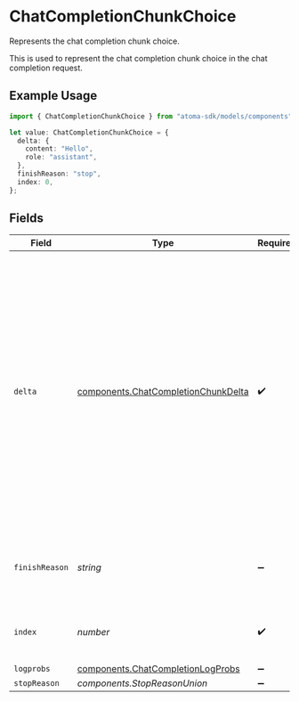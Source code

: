 # ChatCompletionChunkChoice

Represents the chat completion chunk choice.

This is used to represent the chat completion chunk choice in the chat completion request.

## Example Usage

```typescript
import { ChatCompletionChunkChoice } from "atoma-sdk/models/components";

let value: ChatCompletionChunkChoice = {
  delta: {
    content: "Hello",
    role: "assistant",
  },
  finishReason: "stop",
  index: 0,
};
```

## Fields

| Field                                                                                                                                                                                                                                  | Type                                                                                                                                                                                                                                   | Required                                                                                                                                                                                                                               | Description                                                                                                                                                                                                                            | Example                                                                                                                                                                                                                                |
| -------------------------------------------------------------------------------------------------------------------------------------------------------------------------------------------------------------------------------------- | -------------------------------------------------------------------------------------------------------------------------------------------------------------------------------------------------------------------------------------- | -------------------------------------------------------------------------------------------------------------------------------------------------------------------------------------------------------------------------------------- | -------------------------------------------------------------------------------------------------------------------------------------------------------------------------------------------------------------------------------------- | -------------------------------------------------------------------------------------------------------------------------------------------------------------------------------------------------------------------------------------- |
| `delta`                                                                                                                                                                                                                                | [components.ChatCompletionChunkDelta](../../models/components/chatcompletionchunkdelta.md)                                                                                                                                             | :heavy_check_mark:                                                                                                                                                                                                                     | Represents the chat completion chunk delta.<br/><br/>This is used to represent the chat completion chunk delta in the chat completion request.<br/>It can be either a chat completion chunk delta message or a chat completion chunk delta choice. |                                                                                                                                                                                                                                        |
| `finishReason`                                                                                                                                                                                                                         | *string*                                                                                                                                                                                                                               | :heavy_minus_sign:                                                                                                                                                                                                                     | The reason the chat completion was finished, if applicable.                                                                                                                                                                            | stop                                                                                                                                                                                                                                   |
| `index`                                                                                                                                                                                                                                | *number*                                                                                                                                                                                                                               | :heavy_check_mark:                                                                                                                                                                                                                     | The index of this choice in the list of choices.                                                                                                                                                                                       | 0                                                                                                                                                                                                                                      |
| `logprobs`                                                                                                                                                                                                                             | [components.ChatCompletionLogProbs](../../models/components/chatcompletionlogprobs.md)                                                                                                                                                 | :heavy_minus_sign:                                                                                                                                                                                                                     | N/A                                                                                                                                                                                                                                    |                                                                                                                                                                                                                                        |
| `stopReason`                                                                                                                                                                                                                           | *components.StopReasonUnion*                                                                                                                                                                                                           | :heavy_minus_sign:                                                                                                                                                                                                                     | N/A                                                                                                                                                                                                                                    |                                                                                                                                                                                                                                        |